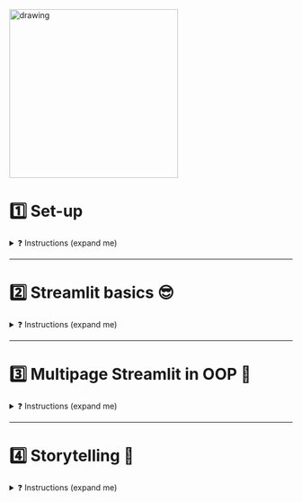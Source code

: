 <img src="https://wagon-public-datasets.s3.amazonaws.com/data-engineering/W1D5/streamlit-logo.png" alt="drawing" width="300"/>

# 1️⃣ Set-up
<details>
<summary markdown='span'>❓ Instructions (expand me)</summary>

## 🎯 Goal
By the end of the setup, you should have a working stack using docker-compose (PostgreSQL, Streamlit) with the Formula 1 database loaded into PostgreSQL. You will be able to access the Streamlit app at http://localhost:8501.

<img src="https://wagon-public-datasets.s3.amazonaws.com/data-engineering/W1D5/localhost8501.png" alt="drawing" width="600"/>

❓ **Copy the f1db.sql*** file from the previous challenge and copy it inside the `database/init` folder.


❓ **Read very carefully the `docker-compose-basic.yml`** file we've created for you.

💡 To connect a Streamlit app to the database, we need to create a secrets file to store our database credentials. This file, which is in the `.toml` format, is never committed to Git and should always be kept private and secure. Streamlit automatically loads and parses this file at runtime if it is in the correct location, similar to how an `.env` file is used.

❓ **In the `.streamlit` folder** there is an existing config file responsible for the configuration of a few key elements in Streamlit. In the same folder add a `secrets.toml` file with the required credentials to connect to the PostgresSQL instance
  ```toml
  [postgres]

  drivername = "postgresql"
  host = "database"
  port = 5432
  database = "f1db"
  username = "postgres"
  password = "postgres"
  ```

❓ **Run your app**
```bash
docker-compose -f docker-compose-basic.yml up
```
☝️ Check your logs: the sql script `01-Streamlit/database/init/f1db.sql` should be executed at startup time.
☝️ Connect to DBEAVER to double-check (otherwise, execute it with the DBeaver interface)
☝️ You should be able to access the basic Streamlit app at http://localhost:8501.

</details>

---

# 2️⃣ Streamlit basics 😎

<details>
<summary markdown='span'>❓ Instructions (expand me)</summary>


🎯 We are going to use real Formula 1 data. The goal of this exercise is to get you familiar with the basic functionalities of Streamlit, while exploring the Formula 1 dataset 🚗.

📚 Use the [documentation](https://docs.streamlit.io/library/api-reference) of Streamlit to help you.

In the `f1dashboard` folder there is a file called `basic.py`. It is already partly filled with code, but your goal is to enhance the main Streamlit page with the following:

❓ Add the right caching decorator to the `load_data()` function. The `load_data` function loads the data from the database.
<details>
  <summary markdown='span'>🤯 Why?</summary>

🤯  The caching mechanism makes sure that the loaded data is stored in the `cache` of Streamlit. The next time that the Streamlit script is run, the data does not have to be retrieved from the database, but can be retrieved from `cache`, speeding up the application.
</details>

❓ Fill `create_main_page()` function to add more content!
- 💡 At the moment the `create_main_page()` function returns `races` as a string value. This value is used as input by the `load_data()` function to load the data. However, `races` is not the only table in the database. All table names are stored a list called `tables` (see the top of the `basic.py` file). Your job is to create a **[Streamlit selectbox widget](https://docs.streamlit.io/library/api-reference/widgets/st.selectbox)** that uses this list as its input, and allows the user to select one of the tables. Return the selected table from the `create_main_function`.

❓ Fill `summary_statistics` to explore the data and do some summary statistics on the data using the `describe()` method.

❓ Fill `top_drivers` that returns and shows the number of points for the 5 best-performing drivers in descending order using the `drivers` and `driver_standings` tables.

❓ Create a bar chart with these top_drivers under `if __name__ == '__main__':` using the plotting library of your choice (see [streamlit charts docs](https://docs.streamlit.io/library/api-reference/charts)):
- streamlit basic bar charts (`st.bar_chart`) - uses altair under the hood
- altair interactive (`st.altair_chart`)
- plotly interactive (`st.plotly_chart`)

<details>
  <summary markdown='span'>🎁 Fancy altair syntax for the lazy!</summary>

```python
import altair as alt

bar_chart = alt.Chart(top_driver_data).mark_bar().encode(
    y=alt.Y("total_points"), x=alt.X("driver_name", sort="-y"),
    color="driver_name", tooltip="total_points"
    )

st.altair_chart(bar_chart, use_container_width=True)
```
</details>


<img src="https://wagon-public-datasets.s3.amazonaws.com/data-engineering/W1D5/top_drivers.png" alt="drawing" width="300"/>


❓ Fill `lewis_over_the_years` and create a line chart with the number of points for the driver **Lewis Hamilton** over the years. You need the `drivers`, `driver_standings` and `races` table.

<img src="https://wagon-public-datasets.s3.amazonaws.com/data-engineering/W1D5/lewis_over_the_years.png" alt="drawing" width="300"/>


❓ Fill `session_state()`. The data that is loaded needs to be stored into the [session state](https://docs.streamlit.io/library/api-reference/session-state) for it to be reusable across different pages in Streamlit. We'll need this for next sections.

💾  **Commit and push** your code when you are finished.✨

</details>

---

# 3️⃣ Multipage Streamlit in OOP 💪
<details>
<summary markdown='span'>❓ Instructions (expand me)</summary>

We have a basic Streamlit app now, which we have coded in a single python file. In order to make the app scalable and future-proof, we have some refactoring to do.

## `advanced.py`

- ❓ Copy and paste the contents of `docker-compose-basic.yml` to `docker-compose-advanced.yml`, but change the Streamlit file that you run from `"f1dashboard/basic.py"` to `"f1dashboard/advanced.py"`.

- ❓ Run `docker-compose -f docker-compose-advanced.yml up`

- ❓ Understand your landing page logic.

We'll help you convert your basic application into a [multi-page app](https://blog.streamlit.io/introducing-multipage-apps/): In the `pages` folder there are two files. Each of these files create a separate page in the Streamlit app, which is visible in the sidebar. However, they can share the same `st.session_state` dictionary!

## `pages/01_descriptives.py`

- ❓ First, understand `__main__`, then `__init__` logic. You'll see that we've coded the app in OOP paradigm which implements *separation of concerns*
  - `database.py` - For initializing the database connection
  - `state.py` - Contains the session_state logic
  - `constants.py` - Contains the table names of the database

- ❓ Then, implement `select_table()`

- ❓ Then, implement `summary_statistics()`

- ❓ Convince yourself that we are indeed caching every raw tables we load to never load it twice


## `pages/02_visualizations.py`

- ❓ Try to move your two previous visualizations (`top_drivers` and `lewis_hamilton_over_the_years`) into this page, re-using the OOP approach as much as possible: *Separation of concerns* means that the only new real logic in "Visualization" class should be some *graph logic* such as `st.chart(...)`.

- ❓ Convince yourself that we are indeed saving to state every transformed dataframe we compute to never do it twice!

- ❓ Then, create a 3rd new visualization of your choice following the OOP pattern.


</details>

---

# 4️⃣ Storytelling 📢

<details>
<summary markdown='span'>❓ Instructions (expand me)</summary>

Now that the engineering structure is in place, it is time to explore the data further 📊. Pick a Formula 1 team of your choice, different from that of your buddy of the day. Your job will be to

- ❓ Give a **presentation** to your buddy at 5pm about how well you think your team will perform in 2019 based on data from previous years 📈.

- ❓ Your buddy is interested in learning about the *technical details* of your Streamlit application. Therefore, you should **create an extra page in your Streamlit app where you explain how you ensure that your web app stays fast**, even if the amount of data increases.

Some analytical questions that you could answer in your presentation include:

- ❓ How many points has your team scored over the years?
- ❓ Who are your current drivers?
- ❓ If a driver is not performing well, which drivers from other teams should
your team consider getting?
- ❓ What has historically been the best racetrack for your team? 👍
- ❓ What has been the worst racetrack? 👎
- ❓ Which two teams are your closest competitors? 💥

💡 Use your creativity to come up with additional analysis if you have time. Feel free to play with the `CSS` (see `.streamlit/config.toml`) as well to make your app look nicer! Support your analysis using Streamlit titles and text using Markdown. There is no need to create any slides for your presentation. No worries if you do not get to finish all the questions!

🚀 Good luck and enjoy!

</details>
